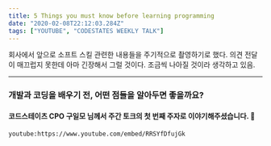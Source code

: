 ```yaml
---
title: 5 Things you must know before learning programming
date: "2020-02-08T22:12:03.284Z"
tags: ["YOUTUBE", "CODESTATES WEEKLY TALK"]
---
```


회사에서 앞으로 소프트 스킬 관련한 내용들을 주기적으로 촬영하기로 했다.
의견 전달이 매끄럽지 못한데 아마 긴장해서 그럴 것이다.
조금씩 나아질 것이라 생각하고 있음.

---

### 개발과 코딩을 배우기 전, 어떤 점들을 알아두면 좋을까요?

#### 코드스테이츠 CPO 구일모 님께서 주간 토크의 첫 번째 주자로 이야기해주셨습니다. 🙂

`youtube:https://www.youtube.com/embed/RRSYfDfujGk`
